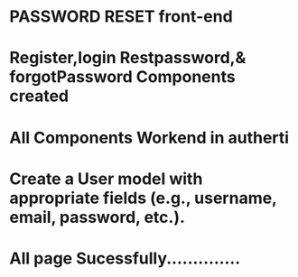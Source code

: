 #  PASSWORD RESET front-end

# Register,login Restpassword,& forgotPassword Components created 
# All Components Workend in autherti
# Create a User model with appropriate fields (e.g., username, email, password, etc.).

# All page Sucessfully..............
